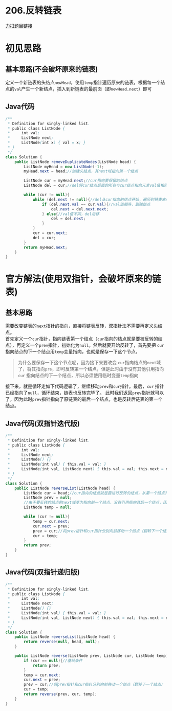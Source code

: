 # 206.反转链表

[力扣题目链接](https://leetcode-cn.com/problems/reverse-linked-list/)


# 初见思路

## 基本思路(不会破坏原来的链表)
定义一个新链表的头结点`newHead`，使用`temp`指针遍历原来的链表，根据每一个结点的`val`产生一个新结点，插入到新链表的最前面（即`newHead.next`）即可


## Java代码
```java
/**
 * Definition for singly-linked list.
 * public class ListNode {
 *     int val;
 *     ListNode next;
 *     ListNode(int x) { val = x; }
 * }
 */
class Solution {
    public ListNode removeDuplicateNodes(ListNode head) {
        ListNode myHead = new ListNode(-1);
        myHead.next = head;//创建头结点，其next域指向第一个结点

        ListNode cur = myHead.next;//cur指向要保留的结点
        ListNode del = cur;//del将cur结点后面的所有与cur结点指向元素val值相同的结点都删除掉

        while (cur != null){
            while (del.next != null){//del从cur指向的结点开始，遍历到链表末尾
                if (del.next.val == cur.val){//val值相等，删除结点
                    del.next = del.next.next;
                } else{//val值不同，del后移
                    del = del.next;
                }
            }
            cur = cur.next;
            del = cur;
        }
        return myHead.next;
    }
}
```

# 官方解法(使用双指针，会破坏原来的链表)

## 基本思路 

需要改变链表的`next`指针的指向，直接将链表反转，双指针法不需要再定义头结点。  
首先定义一个`cur`指针，指向链表第一个结点（`cur`指向的结点就是要被反转的结点），再定义一个`prev`指针，初始化为`null`。然后就要开始反转了，首先要把 `cur` 指向结点的下一个结点用`temp`变量指向，也就是保存一下这个节点。

>为什么要保存一下这个节点呢，因为接下来要改变 `cur`指向结点的`next`域了，将其指向`pre`，即可反转第一个结点，但是此时由于没有其他引用指向`cur` 指向结点的下一个结点，所以必须使用临时变量`temp`指向

接下来，就是循环走如下代码逻辑了，继续移动`prev`和`cur`指针。最后，`cur` 指针已经指向了`null`，循环结束，链表也反转完毕了。 此时我们返回`prev`指针就可以了，因为此时`prev`指针指向了原链表的最后一个结点，也是反转后链表的第一个结点。

## Java代码(双指针迭代版)
```java
/**
 * Definition for singly-linked list.
 * public class ListNode {
 *     int val;
 *     ListNode next;
 *     ListNode() {}
 *     ListNode(int val) { this.val = val; }
 *     ListNode(int val, ListNode next) { this.val = val; this.next = next; }
 * }
 */
class Solution {
    public ListNode reverseList(ListNode head) {
        ListNode cur = head;//cur指向的结点就是要进行反转的结点，从第一个结点开始反转
        ListNode prev = null;
        //由于要反转的结点的next域变为指向前一个结点，没有引用指向其后一个结点，因此需要使用一个引用指向
        ListNode temp = null;

        while (cur != null){
            temp = cur.next;
            cur.next = prev;
            prev = cur;//将prev指针和cur指针分别向前移动一个结点（翻转下一个结点）
            cur = temp;
        } 
        return prev;
    }
}
```

## Java代码(双指针递归版)
```java
/**
 * Definition for singly-linked list.
 * public class ListNode {
 *     int val;
 *     ListNode next;
 *     ListNode() {}
 *     ListNode(int val) { this.val = val; }
 *     ListNode(int val, ListNode next) { this.val = val; this.next = next; }
 * }
 */
class Solution {
    public ListNode reverseList(ListNode head) {
        return reverse(null, head, null);
    }

    public ListNode reverse(ListNode prev, ListNode cur, ListNode temp){
        if (cur == null){//基线条件
            return prev;
        } 
        temp = cur.next;
        cur.next = prev;
        prev = cur;//将prev指针和cur指针分别向前移动一个结点（翻转下一个结点）
        cur = temp;
        return reverse(prev, cur, temp);
    }
}
```